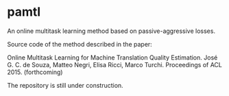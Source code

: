 # pamtl
An online multitask learning method based on passive-aggressive losses. 

Source code of the method described in the paper:

Online Multitask Learning for Machine Translation Quality Estimation. José G. C. de Souza, Matteo Negri, Elisa Ricci, Marco Turchi. Proceedings of ACL 2015. (forthcoming)

The repository is still under construction.
